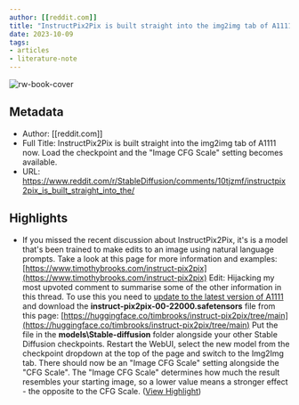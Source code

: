 ```yaml
---
author: [[reddit.com]]
title: "InstructPix2Pix is built straight into the img2img tab of A1111 now. Load the checkpoint and the &#34;Image CFG Scale&#34; setting becomes available."
date: 2023-10-09
tags: 
- articles
- literature-note
---
```

![rw-book-cover](https://readwise-assets.s3.amazonaws.com/static/images/article4.6bc1851654a0.png)

## Metadata
- Author: [[reddit.com]]
- Full Title: InstructPix2Pix is built straight into the img2img tab of A1111 now. Load the checkpoint and the "Image CFG Scale" setting becomes available.
- URL: https://www.reddit.com/r/StableDiffusion/comments/10tjzmf/instructpix2pix_is_built_straight_into_the/

## Highlights
- If you missed the recent discussion about InstructPix2Pix, it's is a model that's been trained to make edits to an image using natural language prompts. Take a look at this page for more information and examples:
  [https://www.timothybrooks.com/instruct-pix2pix](https://www.timothybrooks.com/instruct-pix2pix)
  Edit: Hijacking my most upvoted comment to summarise some of the other information in this thread.
  To use this you need to [update to the latest version of A1111](https://www.reddit.com/r/StableDiffusion/comments/10tjzmf/comment/j78gekz/?utm_source=share&utm_medium=web2x&context=3) and download the **instruct-pix2pix-00-22000.safetensors** file from this page:
  [https://huggingface.co/timbrooks/instruct-pix2pix/tree/main](https://huggingface.co/timbrooks/instruct-pix2pix/tree/main)
  Put the file in the **models\Stable-diffusion** folder alongside your other Stable Diffusion checkpoints.
  Restart the WebUI, select the new model from the checkpoint dropdown at the top of the page and switch to the Img2Img tab.
  There should now be an "Image CFG Scale" setting alongside the "CFG Scale". The "Image CFG Scale" determines how much the result resembles your starting image, so a lower value means a stronger effect - the opposite to the CFG Scale. ([View Highlight](https://read.readwise.io/read/01hcb20248dr3k1frwga7nt7ah))

